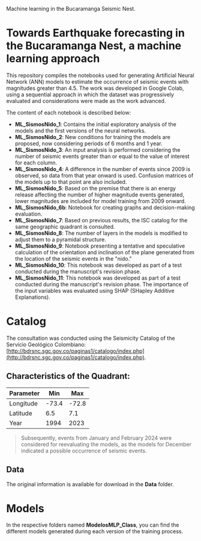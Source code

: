 Machine learning in the Bucaramanga Seismic Nest.

# Towards Earthquake forecasting in the Bucaramanga Nest, a machine learning approach

This repository compiles the notebooks used for generating Artificial Neural Network (ANN) models to estimate the occurrence of seismic events with magnitudes greater than 4.5. The work was developed in Google Colab, using a sequential approach in which the dataset was progressively evaluated and considerations were made as the work advanced.

The content of each notebook is described below:

- **ML_SismosNido_1**: Contains the initial exploratory analysis of the models and the first versions of the neural networks.
- **ML_SismosNido_2**: New conditions for training the models are proposed, now considering periods of 6 months and 1 year.
- **ML_SismosNido_3**: An input analysis is performed considering the number of seismic events greater than or equal to the value of interest for each column.
- **ML_SismosNido_4**: A difference in the number of events since 2009 is observed, so data from that year onward is used. Confusion matrices of the models up to that point are also included.
- **ML_SismosNido_5**: Based on the premise that there is an energy release affecting the number of higher magnitude events generated, lower magnitudes are included for model training from 2009 onward.
- **ML_SismosNido_6b**: Notebook for creating graphs and decision-making evaluation.
- **ML_SismosNido_7**: Based on previous results, the ISC catalog for the same geographic quadrant is consulted.
- **ML_SismosNido_8**: The number of layers in the models is modified to adjust them to a pyramidal structure.
- **ML_SismosNido_9**: Notebook presenting a tentative and speculative calculation of the orientation and inclination of the plane generated from the location of the seismic events in the "nido."
- **ML_SismosNido_10**: This notebook was developed as part of a test conducted during the manuscript's revision phase.
- **ML_SismosNido_11**: This notebook was developed as part of a test conducted during the manuscript's revision phase. The importance of the input variables was evaluated using SHAP (SHapley Additive Explanations).

# Catalog

The consultation was conducted using the Seismicity Catalog of the Servicio Geológico Colombiano: [http://bdrsnc.sgc.gov.co/paginas1/catalogo/index.php](http://bdrsnc.sgc.gov.co/paginas1/catalogo/index.php).

## Characteristics of the Quadrant:

| Parameter | Min  | Max  |
|-----------|------|------|
| Longitude | -73.4 | -72.8 |
| Latitude  | 6.5  | 7.1  |
| Year      | 1994 | 2023 |

> Subsequently, events from January and February 2024 were considered for reevaluating the models, as the models for December indicated a possible occurrence of seismic events.

## Data

The original information is available for download in the **Data** folder.

# Models

In the respective folders named **ModelosMLP_Class**, you can find the different models generated during each version of the training process.




